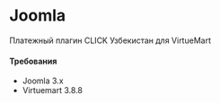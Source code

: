 # Joomla
Платежный плагин CLICK Узбекистан для VirtueMart

#### Требования

- Joomla 3.x
- Virtuemart 3.8.8	

